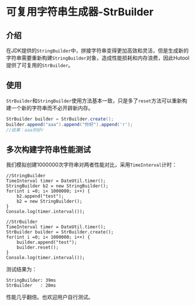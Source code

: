 可复用字符串生成器-StrBuilder
===

## 介绍
在JDK提供的`StringBuilder`中，拼接字符串变得更加高效和灵活，但是生成新的字符串需要重新构建`StringBuilder`对象，造成性能损耗和内存浪费，因此Hutool提供了可复用的`StrBuilder`。

## 使用
`StrBuilder`和`StringBuilder`使用方法基本一致，只是多了`reset`方法可以重新构建一个新的字符串而不必开辟新内存。

```java
StrBuilder builder = StrBuilder.create();
builder.append("aaa").append("你好").append('r');
//结果：aaa你好r
```

## 多次构建字符串性能测试

我们模拟创建1000000次字符串对两者性能对比，采用`TimeInterval`计时：

```
//StringBuilder 
TimeInterval timer = DateUtil.timer();
StringBuilder b2 = new StringBuilder();
for(int i =0; i< 1000000; i++) {
	b2.append("test");
	b2 = new StringBuilder();
}
Console.log(timer.interval());
```

```
//StrBuilder
TimeInterval timer = DateUtil.timer();
StrBuilder builder = StrBuilder.create();
for(int i =0; i< 1000000; i++) {
	builder.append("test");
	builder.reset();
}
Console.log(timer.interval());
```

测试结果为：
```
StringBuilder: 39ms
StrBuilder   : 20ms
```

性能几乎翻倍。也欢迎用户自行测试。

